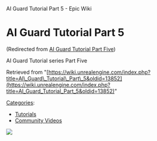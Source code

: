 AI Guard Tutorial Part 5 - Epic Wiki                     

AI Guard Tutorial Part 5
========================

(Redirected from [AI Guard Tutorial Part Five](/index.php?title=AI_Guard_Tutorial_Part_Five&redirect=no "AI Guard Tutorial Part Five"))

AI Guard Tutorial series Part Five

Retrieved from "[https://wiki.unrealengine.com/index.php?title=AI\_Guard\_Tutorial\_Part\_5&oldid=13852](https://wiki.unrealengine.com/index.php?title=AI_Guard_Tutorial_Part_5&oldid=13852)"

[Categories](/Special:Categories "Special:Categories"):

*   [Tutorials](/Category:Tutorials "Category:Tutorials")
*   [Community Videos](/Category:Community_Videos "Category:Community Videos")

  ![](https://tracking.unrealengine.com/track.png)